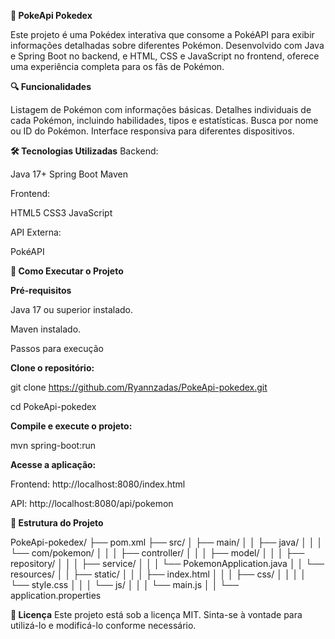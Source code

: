 **📘 PokeApi Pokedex**

Este projeto é uma Pokédex interativa que consome a PokéAPI para exibir informações detalhadas sobre diferentes Pokémon. Desenvolvido com Java e Spring Boot no backend, e HTML, CSS e JavaScript no frontend, oferece uma experiência completa para os fãs de Pokémon.

**🔍 Funcionalidades**

Listagem de Pokémon com informações básicas.
Detalhes individuais de cada Pokémon, incluindo habilidades, tipos e estatísticas.
Busca por nome ou ID do Pokémon.
Interface responsiva para diferentes dispositivos.

**🛠️ Tecnologias Utilizadas**
Backend:

Java 17+
Spring Boot
Maven

Frontend:

HTML5
CSS3
JavaScript

API Externa:

PokéAPI


**🚀 Como Executar o Projeto**

**Pré-requisitos**

Java 17 ou superior instalado.

Maven instalado.

Passos para execução

**Clone o repositório:**

git clone https://github.com/Ryannzadas/PokeApi-pokedex.git

cd PokeApi-pokedex

**Compile e execute o projeto:**

mvn spring-boot:run

**Acesse a aplicação:**

Frontend: http://localhost:8080/index.html

API: http://localhost:8080/api/pokemon

**📁 Estrutura do Projeto**

PokeApi-pokedex/
├── pom.xml
├── src/
│   ├── main/
│   │   ├── java/
│   │   │   └── com/pokemon/
│   │   │       ├── controller/
│   │   │       ├── model/
│   │   │       ├── repository/
│   │   │       ├── service/
│   │   │       └── PokemonApplication.java
│   │   └── resources/
│   │       ├── static/
│   │       │   ├── index.html
│   │       │   ├── css/
│   │       │   │   └── style.css
│   │       │   └── js/
│   │       │       └── main.js
│   │       └── application.properties

**📄 Licença**
Este projeto está sob a licença MIT. Sinta-se à vontade para utilizá-lo e modificá-lo conforme necessário.
